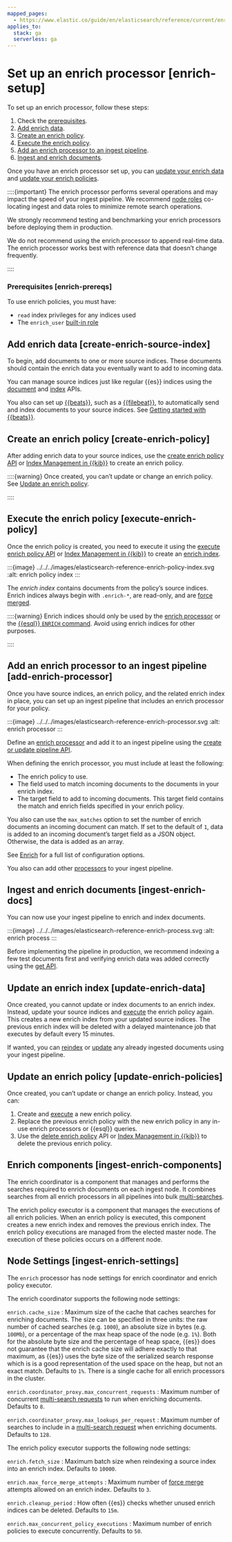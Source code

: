 ```yaml
---
mapped_pages:
  - https://www.elastic.co/guide/en/elasticsearch/reference/current/enrich-setup.html
applies_to:
  stack: ga
  serverless: ga
---
```


# Set up an enrich processor [enrich-setup]

To set up an enrich processor, follow these steps:

1. Check the [prerequisites](#enrich-prereqs).
2. [Add enrich data](#create-enrich-source-index).
3. [Create an enrich policy](#create-enrich-policy).
4. [Execute the enrich policy](#execute-enrich-policy).
5. [Add an enrich processor to an ingest pipeline](#add-enrich-processor).
6. [Ingest and enrich documents](#ingest-enrich-docs).

Once you have an enrich processor set up, you can [update your enrich data](#update-enrich-data) and [update your enrich policies](#update-enrich-policies).

::::{important}
The enrich processor performs several operations and may impact the speed of your ingest pipeline. We recommend [node roles](elasticsearch://docs/reference/elasticsearch/configuration-reference/node-settings.md) co-locating ingest and data roles to minimize remote search operations.

We strongly recommend testing and benchmarking your enrich processors before deploying them in production.

We do not recommend using the enrich processor to append real-time data. The enrich processor works best with reference data that doesn’t change frequently.

::::



### Prerequisites [enrich-prereqs]

To use enrich policies, you must have:

* `read` index privileges for any indices used
* The `enrich_user` [built-in role](../../../deploy-manage/users-roles/cluster-or-deployment-auth/built-in-roles.md)

## Add enrich data [create-enrich-source-index]

To begin, add documents to one or more source indices. These documents should contain the enrich data you eventually want to add to incoming data.

You can manage source indices just like regular {{es}} indices using the [document](https://www.elastic.co/docs/api/doc/elasticsearch/group/endpoint-document) and [index](https://www.elastic.co/docs/api/doc/elasticsearch/group/endpoint-indices) APIs.

You also can set up [{{beats}}](beats://docs/reference/ingestion-tools/index.md), such as a [{{filebeat}}](beats://docs/reference/ingestion-tools/beats-filebeat/filebeat-installation-configuration.md), to automatically send and index documents to your source indices. See [Getting started with {{beats}}](beats://docs/reference/ingestion-tools/index.md).


## Create an enrich policy [create-enrich-policy]

After adding enrich data to your source indices, use the [create enrich policy API](https://www.elastic.co/docs/api/doc/elasticsearch/operation/operation-enrich-put-policy) or [Index Management in {{kib}}](../../lifecycle/index-lifecycle-management/index-management-in-kibana.md#manage-enrich-policies) to create an enrich policy.

::::{warning}
Once created, you can’t update or change an enrich policy. See [Update an enrich policy](#update-enrich-policies).

::::



## Execute the enrich policy [execute-enrich-policy]

Once the enrich policy is created, you need to execute it using the [execute enrich policy API](https://www.elastic.co/docs/api/doc/elasticsearch/operation/operation-enrich-execute-policy) or [Index Management in {{kib}}](../../lifecycle/index-lifecycle-management/index-management-in-kibana.md#manage-enrich-policies) to create an [enrich index](data-enrichment.md#enrich-index).

:::{image} ../../../images/elasticsearch-reference-enrich-policy-index.svg
:alt: enrich policy index
:::

The *enrich index* contains documents from the policy’s source indices. Enrich indices always begin with `.enrich-*`, are read-only, and are [force merged](https://www.elastic.co/docs/api/doc/elasticsearch/operation/operation-indices-forcemerge).

::::{warning}
Enrich indices should only be used by the [enrich processor](elasticsearch://docs/reference/ingestion-tools/enrich-processor/enrich-processor.md) or the [{{esql}} `ENRICH` command](elasticsearch://docs/reference/query-languages/esql-commands.md#esql-enrich). Avoid using enrich indices for other purposes.

::::



## Add an enrich processor to an ingest pipeline [add-enrich-processor]

Once you have source indices, an enrich policy, and the related enrich index in place, you can set up an ingest pipeline that includes an enrich processor for your policy.

:::{image} ../../../images/elasticsearch-reference-enrich-processor.svg
:alt: enrich processor
:::

Define an [enrich processor](elasticsearch://docs/reference/ingestion-tools/enrich-processor/enrich-processor.md) and add it to an ingest pipeline using the [create or update pipeline API](https://www.elastic.co/docs/api/doc/elasticsearch/operation/operation-ingest-put-pipeline).

When defining the enrich processor, you must include at least the following:

* The enrich policy to use.
* The field used to match incoming documents to the documents in your enrich index.
* The target field to add to incoming documents. This target field contains the match and enrich fields specified in your enrich policy.

You also can use the `max_matches` option to set the number of enrich documents an incoming document can match. If set to the default of `1`, data is added to an incoming document’s target field as a JSON object. Otherwise, the data is added as an array.

See [Enrich](elasticsearch://docs/reference/ingestion-tools/enrich-processor/enrich-processor.md) for a full list of configuration options.

You also can add other [processors](elasticsearch://docs/reference/ingestion-tools/enrich-processor/index.md) to your ingest pipeline.


## Ingest and enrich documents [ingest-enrich-docs]

You can now use your ingest pipeline to enrich and index documents.

:::{image} ../../../images/elasticsearch-reference-enrich-process.svg
:alt: enrich process
:::

Before implementing the pipeline in production, we recommend indexing a few test documents first and verifying enrich data was added correctly using the [get API](https://www.elastic.co/docs/api/doc/elasticsearch/operation/operation-get).


## Update an enrich index [update-enrich-data]

Once created, you cannot update or index documents to an enrich index. Instead, update your source indices and [execute](https://www.elastic.co/docs/api/doc/elasticsearch/operation/operation-enrich-execute-policy) the enrich policy again. This creates a new enrich index from your updated source indices. The previous enrich index will be deleted with a delayed maintenance job that executes by default every 15 minutes.

If wanted, you can [reindex](https://www.elastic.co/docs/api/doc/elasticsearch/operation/operation-reindex) or [update](https://www.elastic.co/docs/api/doc/elasticsearch/operation/operation-update-by-query) any already ingested documents using your ingest pipeline.


## Update an enrich policy [update-enrich-policies]

Once created, you can’t update or change an enrich policy. Instead, you can:

1. Create and [execute](https://www.elastic.co/docs/api/doc/elasticsearch/operation/operation-enrich-execute-policy) a new enrich policy.
2. Replace the previous enrich policy with the new enrich policy in any in-use enrich processors or {{esql}} queries.
3. Use the [delete enrich policy](https://www.elastic.co/docs/api/doc/elasticsearch/operation/operation-enrich-delete-policy) API or [Index Management in {{kib}}](../../lifecycle/index-lifecycle-management/index-management-in-kibana.md#manage-enrich-policies) to delete the previous enrich policy.


## Enrich components [ingest-enrich-components]

The enrich coordinator is a component that manages and performs the searches required to enrich documents on each ingest node. It combines searches from all enrich processors in all pipelines into bulk [multi-searches](https://www.elastic.co/docs/api/doc/elasticsearch/operation/operation-msearch).

The enrich policy executor is a component that manages the executions of all enrich policies. When an enrich policy is executed, this component creates a new enrich index and removes the previous enrich index. The enrich policy executions are managed from the elected master node. The execution of these policies occurs on a different node.


## Node Settings [ingest-enrich-settings]

The `enrich` processor has node settings for enrich coordinator and enrich policy executor.

The enrich coordinator supports the following node settings:

`enrich.cache_size`
:   Maximum size of the cache that caches searches for enriching documents. The size can be specified in three units: the raw number of cached searches (e.g. `1000`), an absolute size in bytes (e.g. `100Mb`), or a percentage of the max heap space of the node (e.g. `1%`). Both for the absolute byte size and the percentage of heap space, {{es}} does not guarantee that the enrich cache size will adhere exactly to that maximum, as {{es}} uses the byte size of the serialized search response which is is a good representation of the used space on the heap, but not an exact match. Defaults to `1%`. There is a single cache for all enrich processors in the cluster.

`enrich.coordinator_proxy.max_concurrent_requests`
:   Maximum number of concurrent [multi-search requests](https://www.elastic.co/docs/api/doc/elasticsearch/operation/operation-msearch) to run when enriching documents. Defaults to `8`.

`enrich.coordinator_proxy.max_lookups_per_request`
:   Maximum number of searches to include in a [multi-search request](https://www.elastic.co/docs/api/doc/elasticsearch/operation/operation-msearch) when enriching documents. Defaults to `128`.

The enrich policy executor supports the following node settings:

`enrich.fetch_size`
:   Maximum batch size when reindexing a source index into an enrich index. Defaults to `10000`.

`enrich.max_force_merge_attempts`
:   Maximum number of [force merge](https://www.elastic.co/docs/api/doc/elasticsearch/operation/operation-indices-forcemerge) attempts allowed on an enrich index. Defaults to `3`.

`enrich.cleanup_period`
:   How often {{es}} checks whether unused enrich indices can be deleted. Defaults to `15m`.

`enrich.max_concurrent_policy_executions`
:   Maximum number of enrich policies to execute concurrently. Defaults to `50`.



